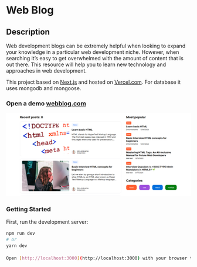 # Web Blog
## Description
Web development blogs can be extremely helpful when looking to expand your knowledge in a particular web development niche. However, when searching it’s easy to get overwhelmed with the amount of content that is out there. This resource will help you to learn new technology and approaches in web development.

This project based on [Next.js](https://nextjs.org) and hosted on [Vercel.com](https://vercel.com). For database it uses mongodb and mongoose.

### Open a demo [webblog.com](https://nextjs-blog-andrushkodmytro.vercel.app/) 
  
<img alt="WebBlog screenshot" src="https://github.com/andrushkodmytro/nextjs-blog/blob/main/repo_assets/Screenshot%20from%202024-01-17%2016-33-42.png" />

### Getting Started

First, run the development server:

```bash
npm run dev
# or
yarn dev

Open [http://localhost:3000](http://localhost:3000) with your browser to see the result.


